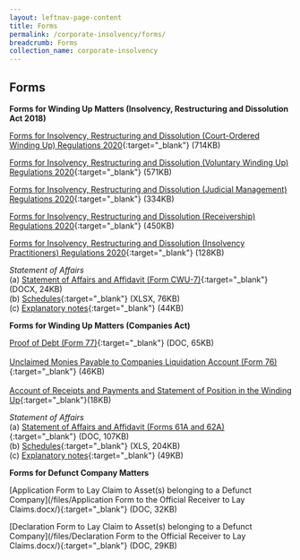 ```yaml
---
layout: leftnav-page-content
title: Forms
permalink: /corporate-insolvency/forms/
breadcrumb: Forms
collection_name: corporate-insolvency
---
```


Forms
---

**Forms for Winding Up Matters (Insolvency, Restructuring and Dissolution Act 2018)**

[Forms for Insolvency, Restructuring and Dissolution (Court-Ordered Winding Up) Regulations 2020](/files/Forms%20-%20IRD%20(Court-Ordered%20Winding%20Up)%20Reg%202020.pdf/){:target="_blank"} (714KB)<br>

[Forms for Insolvency, Restructuring and Dissolution (Voluntary Winding Up) Regulations 2020](/files/Forms%20-%20IRD%20(Voluntary%20Winding%20Up)%20Reg%202020.pdf/){:target="_blank"} (571KB)<br>

[Forms for Insolvency, Restructuring and Dissolution (Judicial Management) Regulations 2020](/files/Forms%20-%20IRD%20(Judicial%20Management)%20Reg%202020.pdf/){:target="_blank"} (334KB)<br>

[Forms for Insolvency, Restructuring and Dissolution (Receivership) Regulations 2020](/files/Forms%20-%20IRD%20(Receivership)%20Regs%202020.pdf/){:target="_blank"} (450KB)<br>

[Forms for Insolvency, Restructuring and Dissolution (Insolvency Practitioners) Regulations 2020](/files/Forms%20-%20IRD%20(IP)%20Regs%202020.pdf/){:target="_blank"} (128KB)<br>

*Statement of Affairs*<br>
(a) [Statement of Affairs and Affidavit (Form CWU-7)](/files/CWU-7%20Statement%20of%20Affairs%20summary_affidavit.docx/){:target="_blank"} (DOCX, 24KB)<br>
(b) [Schedules](/files/CWU-7%20SA%20schedules.xlsx/){:target="_blank"} (XLSX, 76KB)<br>
(c) [Explanatory notes](/files/CWU-7%20SA%20explanatory%20notes.pdf/){:target="_blank"} (44KB)<br>

**Forms for Winding Up Matters (Companies Act)**

[Proof of Debt (Form 77)](/files/linkclick1664.doc/){:target="_blank"} (DOC, 65KB)<br>
<br>
[Unclaimed Monies Payable to Companies Liquidation Account (Form 76)](/files/UnclaimedMoniespayabletoCompaniesLiquidationAccountForm76.pdf/){:target="_blank"} (46KB)<br>
<br>
[Account of Receipts and Payments and Statement of Position in the Winding Up](/files/Acountofreceipts&payments.pdf/){:target="_blank"}(18KB)<br>

*Statement of Affairs*<br>
(a) [Statement of Affairs and Affidavit (Forms 61A and 62A)](/files/linkclickfbe0.doc/){:target="_blank"} (DOC, 107KB)<br>
(b) [Schedules](/files/Schedule_A_L.xls/){:target="_blank"} (XLS, 204KB)<br>
(c) [Explanatory notes](/files/linkclick99f4.pdf/){:target="_blank"} (49KB)<br>

**Forms for Defunct Company Matters**

[Application Form to Lay Claim to Asset(s) belonging to a Defunct Company](/files/Application Form to the Official Receiver to Lay Claims.docx/){:target="_blank"} (DOC, 32KB) <br>

[Declaration Form to Lay Claim to Asset(s) belonging to a Defunct Company](/files/Declaration Form to the Official Receiver to Lay Claims.docx/){:target="_blank"} (DOC, 29KB)<br>
